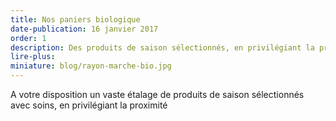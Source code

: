 ```yaml
---
title: Nos paniers biologique
date-publication: 16 janvier 2017
order: 1
description: Des produits de saison sélectionnés, en privilégiant la proximité
lire-plus: 
miniature: blog/rayon-marche-bio.jpg
---
```



A votre disposition un vaste étalage de produits de saison sélectionnés avec soins, en privilégiant la proximité


